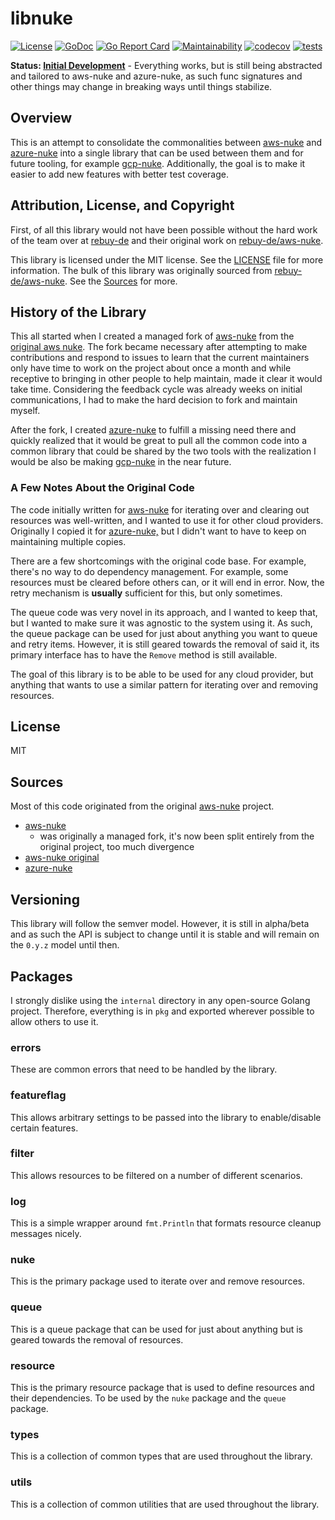 # libnuke

[![License](https://img.shields.io/badge/License-MIT-blue.svg)](https://opensource.org/licenses/MIT)
[![GoDoc](https://godoc.org/github.com/ekristen/libnuke?status.svg)](https://godoc.org/github.com/ekristen/libnuke)
[![Go Report Card](https://goreportcard.com/badge/github.com/ekristen/libnuke)](https://goreportcard.com/report/github.com/ekristen/libnuke)
[![Maintainability](https://api.codeclimate.com/v1/badges/dc4078a236e89486b4ca/maintainability)](https://codeclimate.com/github/ekristen/libnuke/maintainability)
[![codecov](https://codecov.io/gh/ekristen/libnuke/graph/badge.svg?token=UJJOUJ98G4)](https://codecov.io/gh/ekristen/libnuke)
[![tests](https://github.com/ekristen/libnuke/actions/workflows/tests.yml/badge.svg)](https://github.com/ekristen/libnuke/actions/workflows/tests.yml)

**Status: [Initial Development](https://semver.org/spec/v2.0.0-rc.1.html#spec-item-5)** - Everything works, but is still being abstracted and tailored to aws-nuke and azure-nuke,
as such func signatures and other things may change in breaking ways until things stabilize.

## Overview

This is an attempt to consolidate the commonalities between [aws-nuke](https://github.com/ekristen/aws-nuke) and [azure-nuke](https://github.com/ekristen/azure-nuke) into a single library
that can be used between them and for future tooling, for example [gcp-nuke](https://github.com/ekristen/gcp-nuke). Additionally, the goal is to make it
easier to add new features with better test coverage.

## Attribution, License, and Copyright

First, of all this library would not have been possible without the hard work of the team over at [rebuy-de](https://github.com/rebuy-de)
and their original work on [rebuy-de/aws-nuke](https://github.com/rebuy-de/aws-nuke).

This library is licensed under the MIT license. See the [LICENSE](LICENSE) file for more information. The bulk of this
library was originally sourced from [rebuy-de/aws-nuke](https://github.com/rebuy-de/aws-nuke). See the [Sources](#sources)
for more.

## History of the Library

This all started when I created a managed fork of [aws-nuke](https://github.com/ekristen/aws-nuke) from the [original aws nuke](https://github.com/rebuy-de/aws-nuke).
The fork became necessary after attempting to make contributions and respond to issues to learn that the current 
maintainers only have time to work on the project about once a month and while receptive to bringing in other people
to help maintain, made it clear it would take time. Considering the feedback cycle was already weeks on initial
communications, I had to make the hard decision to fork and maintain myself.

After the fork, I created [azure-nuke](https://github.com/ekristen/azure-nuke) to fulfill a missing need there and 
quickly realized that it would be great to pull all the common code into a common library that could be shared by the
two tools with the realization I would be also be making [gcp-nuke](https://github.com/ekristen/gcp-nuke) in the near
future.

### A Few Notes About the Original Code

The code initially written for [aws-nuke](https://github.com/rebuy-de/aws-nuke) for iterating over and clearing out resources was well-written, and I wanted to use it for other cloud providers. Originally I copied it for [azure-nuke,](https://github.com/ekristen/azure-nuke) 
but I didn't want to have to keep on maintaining multiple copies.

There are a few shortcomings with the original code base. For example, there's no way to do dependency management. For 
example, some resources must be cleared before others can, or it will end in error. Now, the retry mechanism is **usually** sufficient for this, but only sometimes.

The queue code was very novel in its approach, and I wanted to keep that, but I wanted to make sure it was
agnostic to the system using it. As such, the queue package can be used for just about anything you want to queue
and retry items. However, it is still geared towards the removal of said it, its primary interface has to have the `Remove` method is still available.

The goal of this library is to be able to be used for any cloud provider, but anything that wants to use a similar
pattern for iterating over and removing resources.

## License

MIT

## Sources

Most of this code originated from the original [aws-nuke](https://github.com/rebuy-de/aws-nuke) project.

- [aws-nuke](https://github.com/ekristen/aws-nuke)
  - was originally a managed fork, it's now been split entirely from the original project, too much divergence
- [aws-nuke original](https://github.com/rebuy-de/aws-nuke)
- [azure-nuke](https://github.com/ekristen/azure-nuke)

## Versioning

This library will follow the semver model. However, it is still in alpha/beta and as such the API is subject to change
until it is stable and will remain on the `0.y.z` model until then.

## Packages

I strongly dislike using the `internal` directory in any open-source Golang project. Therefore, everything is in `pkg`
and exported wherever possible to allow others to use it.

### errors

These are common errors that need to be handled by the library.

### featureflag

This allows arbitrary settings to be passed into the library to enable/disable certain features.

### filter

This allows resources to be filtered on a number of different scenarios.

### log

This is a simple wrapper around `fmt.Println` that formats resource cleanup messages nicely.

### nuke

This is the primary package used to iterate over and remove resources.

### queue

This is a queue package that can be used for just about anything but is geared towards the removal of resources.

### resource

This is the primary resource package that is used to define resources and their dependencies. To be used by the `nuke` 
package and the `queue` package.

### types

This is a collection of common types that are used throughout the library.

### utils

This is a collection of common utilities that are used throughout the library.
